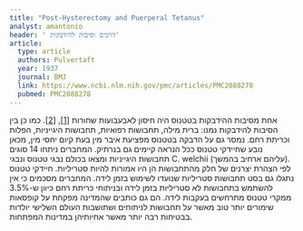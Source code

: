 ```yaml
---
title: "Post-Hysterectomy and Puerperal Tetanus"
analyst: amantonio
header: ' דרכים וסיבות להידבקות'
article:
  type: article
  authors: Pulvertaft
  year: 1937
  journal: BMJ
  link: https://www.ncbi.nlm.nih.gov/pmc/articles/PMC2088278
  pubmed: PMC2088278
---
```


אחת מסיבות ההידבקות בטטנוס היה חיסון לאבעבועות שחורות [[1]](https://link.springer.com/article/10.1007/BF02795578), [[2]](https://www.jstor.org/stable/4578620).
כמו כן בין הסיבות להידבקות נמנו: ברית מילה, תחבושות רפואיות, תחבושות היגייניות, הפלות וכריתת רחם. נמסר גם על הדבקה בטטנוס מפציעת איבר מין בעת קיום יחסי מין, מכאן נובע שחיידקי טטנוס ככל הנראה קיימים גם בנרתיק.
המחברים ניתחו 14 סוגים תחבושות היגייניות ומצאו בכולם נבגי טטנוס ונבגי C. welchii (עליהם ארחיב בהמשך). לפי הצהרת יצרנים של חלק מהתחבושות הן היו אמורות להיות סטריליות.
חיידקי טטנוס נתגלו גם בסט תחבושות סטריליות שנועדו לשימוש בזמן לידה.
המחברים מסכמים כי אין להשתמש בתחבושות לא סטריליות בזמן לידה ובניתוחי כריתת רחם כיוון ש-3.5% ממקרי טטנוס מתרחשים בעקבות לידה. הם גם כותבים שהמדינה מפקחת על קופסאות שימורים יותר טוב מאשר על תחבושות לניתוחים ושתושבות העולם השלישי יולדות בבטיחות רבה יותר מאשר אחיותיהן במדינות המפתחות.
